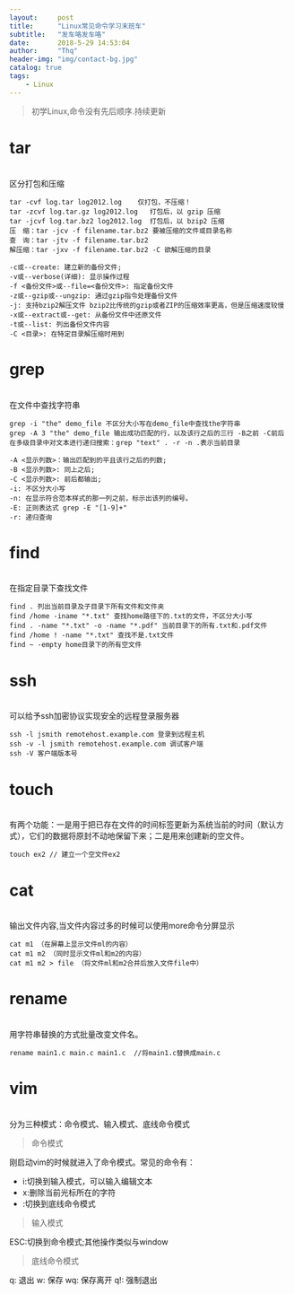 ```yaml
---
layout:     post
title:      "Linux常见命令学习末班车"
subtitle:   "发车咯发车咯"
date:       2018-5-29 14:53:04
author:     "Thq"
header-img: "img/contact-bg.jpg"
catalog: true
tags:
    - Linux 
---
```


> 初学Linux,命令没有先后顺序.持续更新

# tar
<br>区分打包和压缩
```
tar -cvf log.tar log2012.log    仅打包，不压缩！ 
tar -zcvf log.tar.gz log2012.log   打包后，以 gzip 压缩 
tar -jcvf log.tar.bz2 log2012.log  打包后，以 bzip2 压缩 
压　缩：tar -jcv -f filename.tar.bz2 要被压缩的文件或目录名称
查　询：tar -jtv -f filename.tar.bz2
解压缩：tar -jxv -f filename.tar.bz2 -C 欲解压缩的目录
```
```
-c或--create: 建立新的备份文件;
-v或--verbose(详细): 显示操作过程
-f <备份文件>或--file=<备份文件>: 指定备份文件
-z或--gzip或--ungzip: 通过gzip指令处理备份文件
-j: 支持bzip2解压文件 bzip2比传统的gzip或者ZIP的压缩效率更高，但是压缩速度较慢
-x或--extract或--get: 从备份文件中还原文件
-t或--list: 列出备份文件内容
-C <目录>: 在特定目录解压缩时用到
```

# grep
<br>在文件中查找字符串
```
grep -i "the" demo_file	不区分大小写在demo_file中查找the字符串
grep -A 3 "the" demo_file 输出成功匹配的行，以及该行之后的三行 -B之前 -C前后
在多级目录中对文本进行递归搜索：grep "text" . -r -n .表示当前目录
```
```
-A <显示列数>：输出匹配到的平且该行之后的列数;
-B <显示列数>: 同上之后;
-C <显示列数>: 前后都输出;
-i: 不区分大小写
-n: 在显示符合范本样式的那一列之前，标示出该列的编号。
-E: 正则表达式 grep -E "[1-9]+"
-r: 递归查询
```

# find
<br>在指定目录下查找文件
```
find . 列出当前目录及子目录下所有文件和文件夹
find /home -iname "*.txt" 查找home路径下的.txt的文件，不区分大小写
find . -name "*.txt" -o -name "*.pdf" 当前目录下的所有.txt和.pdf文件
find /home ! -name "*.txt" 查找不是.txt文件
find ~ -empty home目录下的所有空文件
```

# ssh
<br>可以给予ssh加密协议实现安全的远程登录服务器
```
ssh -l jsmith remotehost.example.com 登录到远程主机
ssh -v -l jsmith remotehost.example.com 调试客户端
ssh -V 客户端版本号
```

# touch
<br>有两个功能：一是用于把已存在文件的时间标签更新为系统当前的时间（默认方式），它们的数据将原封不动地保留下来；二是用来创建新的空文件。
```
touch ex2 // 建立一个空文件ex2
```

# cat 
<br>输出文件内容,当文件内容过多的时候可以使用more命令分屏显示
```
cat m1 （在屏幕上显示文件ml的内容）
cat m1 m2 （同时显示文件ml和m2的内容）
cat m1 m2 > file （将文件ml和m2合并后放入文件file中）
```

# rename 
<br>用字符串替换的方式批量改变文件名。
```
rename main1.c main.c main1.c  //将main1.c替换成main.c
```

# vim
<br>分为三种模式：命令模式、输入模式、底线命令模式
> 命令模式

刚启动vim的时候就进入了命令模式。常见的命令有：

<ul>
	<li>i:切换到输入模式，可以输入编辑文本</li>
	<li>x:删除当前光标所在的字符</li>
	<li>:切换到底线命令模式</li>
</ul>

> 输入模式

ESC:切换到命令模式;其他操作类似与window

> 底线命令模式

q: 退出
w: 保存
wq: 保存离开
q!: 强制退出